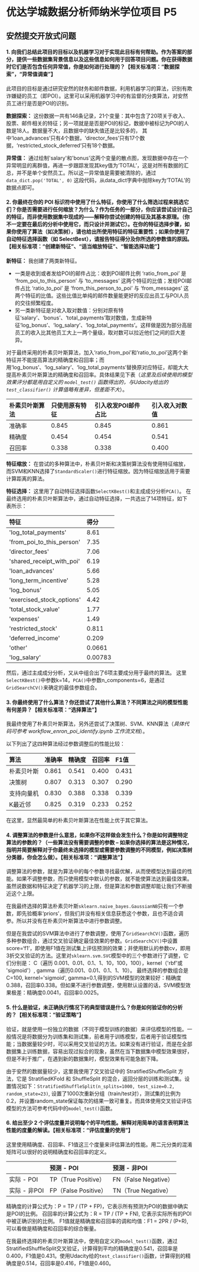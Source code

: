 # 优达学城数据分析师纳米学位项目 P5
## 安然提交开放式问题

#### 1. 向我们总结此项目的目标以及机器学习对于实现此目标有何帮助。作为答案的部分，提供一些数据集背景信息以及这些信息如何用于回答项目问题。你在获得数据时它们是否包含任何异常值，你是如何进行处理的？【相关标准项：“数据探索”，“异常值调查”】

此项目的目标是通过研究安然的财务和邮件数据，利用机器学习的算法，识别有欺诈嫌疑的员工（即POI）。这里可以采用机器学习中的有监督的分类算法，对安然员工进行是否是POI的识别。

**数据探索：** 这份数据一共有146条记录，21个变量：其中包含了20项关于收入、股票、邮件相关的特征；另一项就是是否是POI的标记，数据中被标记为POI的人数是18人。数据量不大，且数据中的缺失值还是比较多的， 其中‘loan_advances’只有4个数据，‘director_fees’只有17个数据，‘restricted_stock_deferred’只有18个数据。

**异常值：** 通过绘制'salary'和'bonus'这两个变量的散点图，发现数据中存在一个异常明显的离群值，再进一步跟踪发现其key值为‘TOTAL’，这是对所有数据的汇总，并不是单个安然员工。所以这一异常值是需要被清除的，通过 `data_dict.pop('TOTAL', 0)` 这段代码，从data_dict字典中抛除key为‘TOTAL’的数据点即可。




#### 2. 你最终在你的 POI 标识符中使用了什么特征，你使用了什么筛选过程来挑选它们？你是否需要进行任何缩放？为什么？作为任务的一部分，你应该尝试设计自己的特征，而非使用数据集中现成的——解释你尝试创建的特征及其基本原理。（你不一定要在最后的分析中使用它，而只设计并测试它）。在你的特征选择步骤，如果你使用了算法（如决策树），请也给出所使用特征的特征重要性；如果你使用了自动特征选择函数（如 SelectBest），请报告特征得分及你所选的参数值的原因。【相关标准项：“创建新特征”、“适当缩放特征”、“智能选择功能”】


**新特征：** 我创建了两类新特征。
* 一类是收到或者发给POI的邮件占比：收到POI邮件比例 ‘ratio_from_poi’ 是 ‘from_poi_to_this_person’ 与 ‘to_messages’ 这两个特征的比值；发给POI邮件占比 ‘ratio_to_poi’ 是 ‘from_this_person_to_poi’ 与 ‘from_messages’ 这两个特征的比值。这些比值比单纯的邮件数量能更好的反应出员工与POI人员的交往频繁程度。
* 另一类新特征是对收入取对数值：分别对原有特征‘salary’、‘bonus’、‘total_payments’取对数值，生成新特征‘log_bonus’、‘log_salary’、‘log_total_payments’。这样做是因为部分高层员工的收入比其他员工大上一两个量级，取对数可以拉近他们之间的巨大差异。

对于最终采用的朴素贝叶斯算法，加入‘ratio_from_poi’和‘ratio_to_poi’这两个新特征并不能提高算法的精确度和召回率；而用‘log_bonus’、‘log_salary’、‘log_total_payments’替换原对应特征，却能大大提高朴素贝叶斯算法的精确度和召回率。具体结果见下表（*这里及后续使用的模型效果评分都是用自定义的 `model_test()` 函数得出的，与Udacity给出的 `test_classifier()` 计算值略有差异，但差距不大*）。

|朴素贝叶斯算法|只使用原有特征|引入收发POI邮件占比|引入收入对数值|
|:---|:---|:---|:---|
|准确率|0.845|0.845|0.861|
|精确度|0.454|0.454|0.541|
|召回率|0.338|0.338|0.400|


**特征缩放：** 在尝试的多种算法中，朴素贝叶斯和决策树算法没有使用特征缩放，而SVM和KNN选择了`StandardScaler()`进行特征缩放。因为特征缩放适用于需要计算距离的算法。

**特征选择：** 这里用了自动特征选择函数`SelectKBest()`和主成成分分析`PCA()`。
在最终选用的朴素贝叶斯算法中，通过自动特征选择，一共选出了14项特征，如下表所示：

|特征|得分|
|:---|:---|
|'log_total_payments'| 8.61|
|'from_poi_to_this_person'| 7.35|
|'director_fees'| 7.06|
|'shared_receipt_with_poi'| 6.19|
|'loan_advances'| 5.66|
|'long_term_incentive'| 5.28|
|'log_bonus'| 5.05|
|'exercised_stock_options'| 4.42|
|'total_stock_value'| 1.77|
|'expenses'| 1.49|
|'restricted_stock'| 0.811|
|'deferred_income'| 0.209|
|'other'| 0.0661|
|'log_salary'| 0.00783|

然后，通过主成成分分析，又从中组合出了6项主要成分用于最终的算法。
这里`SelectKBest()`中参数k=14，`PCA()`中参数n_components=6，是通过`GridSearchCV()`来确定的最佳参数组合。



#### 3. 你最终使用了什么算法？你还尝试了其他什么算法？不同算法之间的模型性能有何差异？【相关标准项：“选择算法”】

我最终使用了朴素贝叶斯算法，另外还尝试了决策树、SVM、KNN算法（*具体代码可参考 workflow_enron_poi_identify.ipynb 工作流文档*）。

以下列出了这四种算法经过参数调整后的性能比较：

|算法|准确率|精确度|召回率|F1值|
|:---|:---|:---|:---|:---|
|朴素贝叶斯|0.861|0.541|0.400|0.431|
|决策树|0.807|0.313|0.307|0.290|
|支持向量机|0.830|0.388|0.338|0.339|
|K最近邻|0.825|0.319|0.233|0.252|

在这里，显然最简单的朴素贝叶斯算法在性能上优于其它算法。



#### 4. 调整算法的参数是什么意思，如果你不这样做会发生什么？你是如何调整特定算法的参数的？（一些算法没有需要调整的参数 – 如果你选择的算法是这种情况，指明并简要解释对于你最终未选择的模型或需要参数调整的不同模型，例如决策树分类器，你会怎么做）。【相关标准项：“调整算法”】

调整算法的参数，就是为算法中的每个参数寻找最优解，从而使模型达到最佳的性能。如果不调整参数，而只使用模型中默认的参数，就不能使算法达到最佳效果。虽然说数据和特征决定了机器学习的上限，但是算法和参数调整却能让我们不断接近这个上限。

在我最终选择的算法朴素贝叶斯`sklearn.naive_bayes.GaussianNB`只有一个参数，即先验概率‘priors’，但我们并没有相关信息获悉这个参数，且也不适合调参。所以并没有在朴素贝叶斯算法中进行参数调整。

但是在我尝试的SVM算法中进行了参数调整，使用了`GridSearchCV()`函数，遍历多种参数组合，通过交叉验证确定最佳效果的参数。`GridSearchCV()`中设置score=‘f1’，即使用F1值在测试集上评估预测的效果；并使用默认的参数cv，即用3折交叉验证的方法。这里对`sklearn.svm.SVC`模型中的三个参数进行了调整，它们分别是：
C（遍历 0.001、0.01、0.1、1、10，100，100），kernel（'rbf'或 'sigmoid'）, gamma（遍历0.001、0.01、0.1、1、10）。
最终选择的参数组合是 C=100, kernel='sigmoid', gamma=0.1,得到的SVM模型的效果较好：精确度0.388，召回率0.338。但如果不进行参数调整，使用默认设置的话，SVM模型效果极差：精确度0.0041，召回率0.0025。


#### 5. 什么是验证，未正确执行情况下的典型错误是什么？你是如何验证你的分析的？【相关标准项：“验证策略”】

验证，就是使用一份独立的数据（不同于模型训练的数据）来评估模型的性能。一般情况是将数据分为训练集和测试集，前者用于训练模型，后者用于验证模型性能；当数据量较少时，可以采用交叉验证的方法。如果没有进行验证，而是在全部数据集上训练数据，容易出现过拟合的现象，虽然在当下数据集中模型效果很好，但是不利于推广，在遇到新的数据集时，模型效果有可能急剧下降。

由于安然的数据量较少，这里我使用了交叉验证中的 StratifiedShuffleSplit 方法，它是 StratifiedKFold 和 ShuffleSplit 的混合，返回分层的训练和测试集。设置情况如下：`StratifiedShuffleSplit(n_splits=1000, test_size=0.2, random_state=23)`, 设置了1000次重新分组（train/test对），测试集的比例为0.2，并设置random_state保证每次的结果一致可重复。而具体使用交叉验证评估模型的方法可参考代码中的`model_test()`函数。



#### 6. 给出至少 2 个评估度量并说明每个的平均性能。解释对用简单的语言表明算法性能的度量的解读。【相关标准项：“评估度量的使用”】

这里使用精确度、召回率、F1值这三个度量来评估算法的性能。用二元分类的混淆矩阵可以很好的说明精确度和召回率的定义。

||预测 - POI|预测 - 非POI|
|:---|:---|:----|
|实际 - POI| TP（True Positive）| FN（False Negative）|
|实际 - 非POI| FP（False Positive）| TN（True Negative）|

精确度的计算公式为：P = TP / (TP + FP)，它表示所有预测为POI的数据中确实是POI的比例。
召回率的计算公式为：R = TP / (TP + FN), 它表示实际所有的POI中被正确识别的比例。
F1值就是精确度和召回率的调和均值：F1 = 2PR / (P+R), 可以看做是精确度和召回率的综合衡量。

在我最终选择的朴素贝叶斯算法中，使用自定义的`model_test()`函数，通过StratifiedShuffleSplit交叉验证，计算得到平均的精确度是0.541，召回率是0.400，F1值是0.431。使用Udacity给的`test_classifier()`函数，计算得到的精确度是0.514，召回率是0.416，F1值是0.460。
